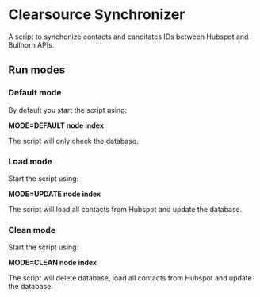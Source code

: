 # Clearsource Synchronizer

A script to synchonize contacts and canditates IDs between Hubspot and Bullhorn APIs.

## Run modes

### Default mode

By default you start the script using:

 **MODE=DEFAULT node index**

The script will only check the database.

### Load mode

Start the script using:

 **MODE=UPDATE node index**

The script will load all contacts from Hubspot and update the database.

### Clean mode

Start the script using:

 **MODE=CLEAN node index**

The script will delete database, load all contacts from Hubspot and update the database.
